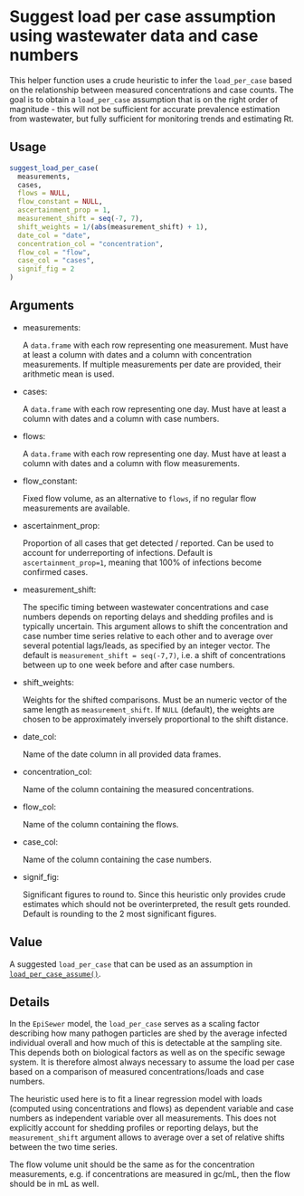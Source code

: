 # Suggest load per case assumption using wastewater data and case numbers

This helper function uses a crude heuristic to infer the `load_per_case`
based on the relationship between measured concentrations and case
counts. The goal is to obtain a `load_per_case` assumption that is on
the right order of magnitude - this will not be sufficient for accurate
prevalence estimation from wastewater, but fully sufficient for
monitoring trends and estimating Rt.

## Usage

``` r
suggest_load_per_case(
  measurements,
  cases,
  flows = NULL,
  flow_constant = NULL,
  ascertainment_prop = 1,
  measurement_shift = seq(-7, 7),
  shift_weights = 1/(abs(measurement_shift) + 1),
  date_col = "date",
  concentration_col = "concentration",
  flow_col = "flow",
  case_col = "cases",
  signif_fig = 2
)
```

## Arguments

- measurements:

  A `data.frame` with each row representing one measurement. Must have
  at least a column with dates and a column with concentration
  measurements. If multiple measurements per date are provided, their
  arithmetic mean is used.

- cases:

  A `data.frame` with each row representing one day. Must have at least
  a column with dates and a column with case numbers.

- flows:

  A `data.frame` with each row representing one day. Must have at least
  a column with dates and a column with flow measurements.

- flow_constant:

  Fixed flow volume, as an alternative to `flows`, if no regular flow
  measurements are available.

- ascertainment_prop:

  Proportion of all cases that get detected / reported. Can be used to
  account for underreporting of infections. Default is
  `ascertainment_prop=1`, meaning that 100% of infections become
  confirmed cases.

- measurement_shift:

  The specific timing between wastewater concentrations and case numbers
  depends on reporting delays and shedding profiles and is typically
  uncertain. This argument allows to shift the concentration and case
  number time series relative to each other and to average over several
  potential lags/leads, as specified by an integer vector. The default
  is `measurement_shift = seq(-7,7)`, i.e. a shift of concentrations
  between up to one week before and after case numbers.

- shift_weights:

  Weights for the shifted comparisons. Must be an numeric vector of the
  same length as `measurement_shift`. If `NULL` (default), the weights
  are chosen to be approximately inversely proportional to the shift
  distance.

- date_col:

  Name of the date column in all provided data frames.

- concentration_col:

  Name of the column containing the measured concentrations.

- flow_col:

  Name of the column containing the flows.

- case_col:

  Name of the column containing the case numbers.

- signif_fig:

  Significant figures to round to. Since this heuristic only provides
  crude estimates which should not be overinterpreted, the result gets
  rounded. Default is rounding to the 2 most significant figures.

## Value

A suggested `load_per_case` that can be used as an assumption in
[`load_per_case_assume()`](https://adrian-lison.github.io/EpiSewer/reference/load_per_case_assume.md).

## Details

In the `EpiSewer` model, the `load_per_case` serves as a scaling factor
describing how many pathogen particles are shed by the average infected
individual overall and how much of this is detectable at the sampling
site. This depends both on biological factors as well as on the specific
sewage system. It is therefore almost always necessary to assume the
load per case based on a comparison of measured concentrations/loads and
case numbers.

The heuristic used here is to fit a linear regression model with loads
(computed using concentrations and flows) as dependent variable and case
numbers as independent variable over all measurements. This does not
explicitly account for shedding profiles or reporting delays, but the
`measurement_shift` argument allows to average over a set of relative
shifts between the two time series.

The flow volume unit should be the same as for the concentration
measurements, e.g. if concentrations are measured in gc/mL, then the
flow should be in mL as well.
